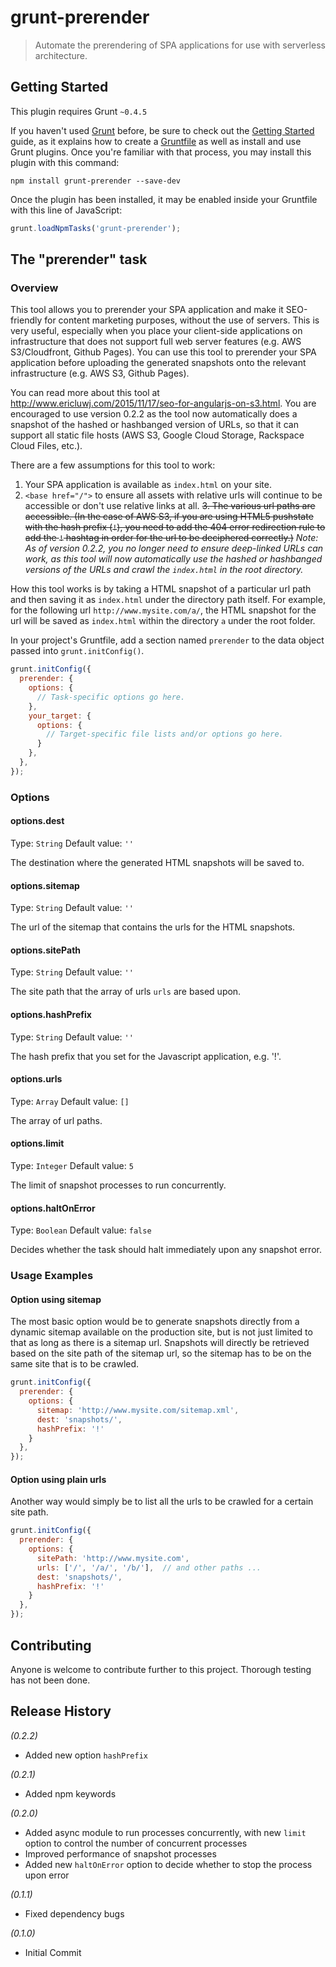 # grunt-prerender

> Automate the prerendering of SPA applications for use with serverless architecture.

## Getting Started
This plugin requires Grunt `~0.4.5`

If you haven't used [Grunt](http://gruntjs.com/) before, be sure to check out the [Getting Started](http://gruntjs.com/getting-started) guide, as it explains how to create a [Gruntfile](http://gruntjs.com/sample-gruntfile) as well as install and use Grunt plugins. Once you're familiar with that process, you may install this plugin with this command:

```shell
npm install grunt-prerender --save-dev
```

Once the plugin has been installed, it may be enabled inside your Gruntfile with this line of JavaScript:

```js
grunt.loadNpmTasks('grunt-prerender');
```

## The "prerender" task

### Overview
This tool allows you to prerender your SPA application and make it SEO-friendly for content marketing purposes, without the use of servers.
This is very useful, especially when you place your client-side applications on infrastructure that does not support full web server features (e.g. AWS S3/Cloudfront, Github Pages).
You can use this tool to prerender your SPA application before uploading the generated snapshots onto the relevant infrastructure (e.g. AWS S3, Github Pages).

You can read more about this tool at http://www.ericluwj.com/2015/11/17/seo-for-angularjs-on-s3.html.
You are encouraged to use version 0.2.2 as the tool now automatically does a snapshot of the hashed or hashbanged version of URLs, so that it can support all static file hosts (AWS S3, Google Cloud Storage, Rackspace Cloud Files, etc.).

There are a few assumptions for this tool to work:
1. Your SPA application is available as `index.html` on your site.
2. `<base href="/">` to ensure all assets with relative urls will continue to be accessible or don't use relative links at all.
~~3. The various url paths are accessible. (In the case of AWS S3, if you are using HTML5 pushstate with the hash prefix (`!`), you need to add the 404 error redirection rule to add the `!` hashtag in order for the url to be deciphered correctly.)~~
*Note: As of version 0.2.2, you no longer need to ensure deep-linked URLs can work, as this tool will now automatically use the hashed or hashbanged versions of the URLs and crawl the `index.html` in the root directory.*

How this tool works is by taking a HTML snapshot of a particular url path and then saving it as `index.html` under the directory path itself. 
For example, for the following url `http://www.mysite.com/a/`, the HTML snapshot for the url will be saved as `index.html` within the directory `a` under the root folder.

In your project's Gruntfile, add a section named `prerender` to the data object passed into `grunt.initConfig()`.

```js
grunt.initConfig({
  prerender: {
    options: {
      // Task-specific options go here.
    },
    your_target: {
      options: {
        // Target-specific file lists and/or options go here.
      }
    },
  },
});
```

### Options

#### options.dest
Type: `String`
Default value: `''`

The destination where the generated HTML snapshots will be saved to.

#### options.sitemap
Type: `String`
Default value: `''`

The url of the sitemap that contains the urls for the HTML snapshots.

#### options.sitePath
Type: `String`
Default value: `''`

The site path that the array of urls `urls` are based upon.

#### options.hashPrefix
Type: `String`
Default value: `''`

The hash prefix that you set for the Javascript application, e.g. '!'.

#### options.urls
Type: `Array`
Default value: `[]`

The array of url paths.

#### options.limit
Type: `Integer`
Default value: `5`

The limit of snapshot processes to run concurrently.

#### options.haltOnError
Type: `Boolean`
Default value: `false`

Decides whether the task should halt immediately upon any snapshot error.

### Usage Examples

#### Option using sitemap
The most basic option would be to generate snapshots directly from a dynamic sitemap available on the production site, but is not just limited to that as long as there is a sitemap url.
Snapshots will directly be retrieved based on the site path of the sitemap url, so the sitemap has to be on the same site that is to be crawled.

```js
grunt.initConfig({
  prerender: {
    options: {
      sitemap: 'http://www.mysite.com/sitemap.xml',
      dest: 'snapshots/',
      hashPrefix: '!'
    }
  },
});
```

#### Option using plain urls
Another way would simply be to list all the urls to be crawled for a certain site path.

```js
grunt.initConfig({
  prerender: {
    options: {
      sitePath: 'http://www.mysite.com',
      urls: ['/', '/a/', '/b/'],  // and other paths ...
      dest: 'snapshots/',
      hashPrefix: '!'
    }
  },
});
```

## Contributing
Anyone is welcome to contribute further to this project.
Thorough testing has not been done.

## Release History
_(0.2.2)_
* Added new option `hashPrefix`

_(0.2.1)_
* Added npm keywords

_(0.2.0)_
* Added async module to run processes concurrently, with new `limit` option to control the number of concurrent processes
* Improved performance of snapshot processes
* Added new `haltOnError` option to decide whether to stop the process upon error

_(0.1.1)_
* Fixed dependency bugs

_(0.1.0)_
* Initial Commit